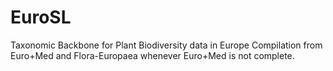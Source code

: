# EuroSL

Taxonomic Backbone for Plant Biodiversity data in Europe
Compilation from Euro+Med and Flora-Europaea whenever Euro+Med is not complete.